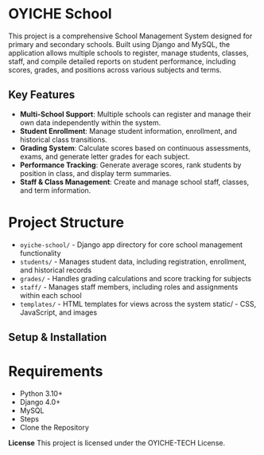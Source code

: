 
# OYICHE School

This project is a comprehensive School Management System designed for primary and secondary schools. Built using Django and MySQL, the application allows multiple schools to register, manage students, classes, staff, and compile detailed reports on student performance, including scores, grades, and positions across various subjects and terms.

## Key Features

- **Multi-School Support**: Multiple schools can register and manage their own data independently within the system.
- **Student Enrollment**: Manage student information, enrollment, and historical class transitions.
- **Grading System**: Calculate scores based on continuous assessments, exams, and generate letter grades for each subject.
- **Performance Tracking**: Generate average scores, rank students by position in class, and display term summaries.
- **Staff & Class Management**: Create and manage school staff, classes, and term information.

# Project Structure

- `oyiche-school/` - Django app directory for core school management functionality
- `students/` - Manages student data, including registration, enrollment, and historical records
- `grades/` - Handles grading calculations and score tracking for subjects
- `staff/` - Manages staff members, including roles and assignments within each school
- `templates/` - HTML templates for views across the system
static/ - CSS, JavaScript, and images

## Setup & Installation

# Requirements

- Python 3.10+
- Django 4.0+
- MySQL
- Steps
- Clone the Repository

**License**
This project is licensed under the OYICHE-TECH License.
